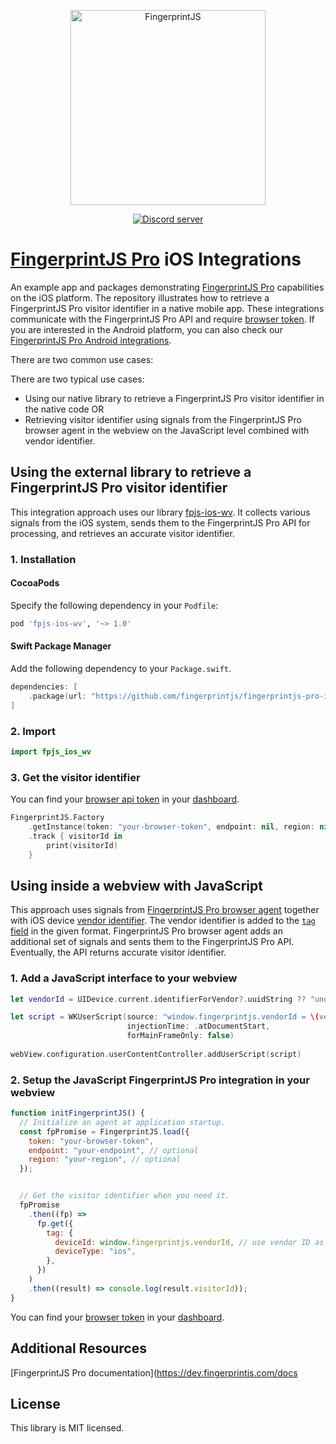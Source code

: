 <p align="center">
  <a href="https://fingerprintjs.com">
    <img src="https://user-images.githubusercontent.com/10922372/129346814-a4e95dbf-cd27-49aa-ae7c-f23dae63b792.png" alt="FingerprintJS" width="312px" />
  </a>
</p>
<p align="center">
  <a href="https://discord.gg/39EpE2neBg">
    <img src="https://img.shields.io/discord/852099967190433792?style=logo&label=Discord&logo=Discord&logoColor=white" alt="Discord server">
  </a>
</p>

# [FingerprintJS Pro](https://fingerprintjs.com/) iOS Integrations

An example app and packages demonstrating [FingerprintJS Pro](https://fingerprintjs.com/) capabilities on the iOS platform. The repository illustrates how to retrieve a FingerprintJS Pro visitor identifier in a native mobile app. These integrations communicate with the FingerprintJS Pro API and require [browser token](https://dev.fingerprintjs.com/docs). If you are interested in the Android platform, you can also check our [FingerprintJS Pro Android integrations](https://github.com/fingerprintjs/fingerprintjs-pro-android-webview).

There are two common use cases:

There are two typical use cases:
- Using our native library to retrieve a FingerprintJS Pro visitor identifier in the native code OR
- Retrieving visitor identifier using signals from the FingerprintJS Pro browser agent in the webview on the JavaScript level combined with vendor identifier.

## Using the external library to retrieve a FingerprintJS Pro visitor identifier
This integration approach uses our library [fpjs-ios-wv](https://github.com/fingerprintjs/fingerprintjs-pro-ios-webview/tree/master/fpjs-ios-wv). It collects various signals from the iOS system, sends them to the FingerprintJS Pro API for processing, and retrieves an accurate visitor identifier.

### 1. Installation

#### CocoaPods

Specify the following dependency in your `Podfile`:

```ruby
pod 'fpjs-ios-wv', '~> 1.0'
```

#### Swift Package Manager

Add the following dependency to your `Package.swift`.

```swift
dependencies: [
    .package(url: "https://github.com/fingerprintjs/fingerprintjs-pro-ios-webview", .upToNextMajor(from: "1.0.0"))
]
```

### 2. Import

```swift
import fpjs_ios_wv
```

### 3. Get the visitor identifier
You can find your [browser api token](https://dev.fingerprintjs.com/docs) in your [dashboard](https://dashboard.fingerprintjs.com/subscriptions/).

```swift
FingerprintJS.Factory
    .getInstance(token: "your-browser-token", endpoint: nil, region: nil)
    .track { visitorId in
        print(visitorId)
    }
```

## Using inside a webview with JavaScript
This approach uses signals from [FingerprintJS Pro browser agent](https://dev.fingerprintjs.com/docs/quick-start-guide#js-agent) together with iOS device [vendor identifier](https://developer.apple.com/documentation/uikit/uidevice/1620059-identifierforvendor). The vendor identifier is added to the [`tag` field](https://dev.fingerprintjs.com/docs#tagging-your-requests) in the given format. FingerprintJS Pro browser agent adds an additional set of signals and sents them to the FingerprintJS Pro API. Eventually, the API returns accurate visitor identifier.

### 1. Add a JavaScript interface to your webview

```swift
let vendorId = UIDevice.current.identifierForVendor?.uuidString ?? "undefined"

let script = WKUserScript(source: "window.fingerprintjs.vendorId = \(vendorId)",
                          injectionTime: .atDocumentStart,
                          forMainFrameOnly: false)
                     
webView.configuration.userContentController.addUserScript(script)

```

### 2. Setup the JavaScript FingerprintJS Pro integration in your webview

```js
function initFingerprintJS() {
  // Initialize an agent at application startup.
  const fpPromise = FingerprintJS.load({
    token: "your-browser-token",
    endpoint: "your-endpoint", // optional
    region: "your-region", // optional
  });


  // Get the visitor identifier when you need it.
  fpPromise
    .then((fp) =>
      fp.get({
        tag: {
          deviceId: window.fingerprintjs.vendorId, // use vendor ID as device ID
          deviceType: "ios",
        },
      })
    )
    .then((result) => console.log(result.visitorId));
}
```
You can find your [browser token](https://dev.fingerprintjs.com/docs) in your [dashboard](https://dashboard.fingerprintjs.com/subscriptions/).

## Additional Resources
[FingerprintJS Pro documentation](https://dev.fingerprintjs.com/docs

## License
This library is MIT licensed.
